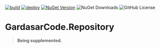 [![build](https://github.com/gardasar-code/GardasarCode.Repository/actions/workflows/build.yml/badge.svg)](https://github.com/gardasar-code/GardasarCode.Repository/actions/workflows/build.yml) [![deploy](https://github.com/gardasar-code/GardasarCode.Repository/actions/workflows/deploy.yml/badge.svg)](https://github.com/gardasar-code/GardasarCode.Repository/actions/workflows/deploy.yml) [![NuGet Version](https://img.shields.io/nuget/v/GardasarCode.Repository.svg)](https://www.nuget.org/packages/GardasarCode.Repository/) ![NuGet Downloads](https://img.shields.io/nuget/dt/GardasarCode.Repository) ![GitHub License](https://img.shields.io/github/license/gardasar-code/GardasarCode.Repository)

# GardasarCode.Repository

> **Being supplemented.**
